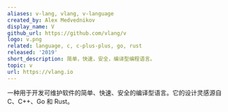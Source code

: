 ```yaml
---
aliases: v-lang, vlang, v-language
created_by: Alex Medvednikov
display_name: V
github_url: https://github.com/vlang/v
logo: v.png
related: language, c, c-plus-plus, go, rust
released: '2019'
short_description: 简单，快速，安全，编译型编程语言。
topic: v
url: https://vlang.io
---
```

一种用于开发可维护软件的简单、快速、安全的编译型语言。它的设计灵感源自 C、C++、Go 和 Rust。